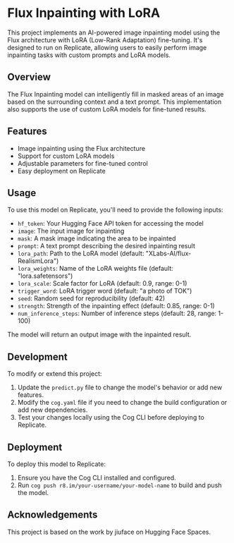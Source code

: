 # Flux Inpainting with LoRA

This project implements an AI-powered image inpainting model using the Flux architecture with LoRA (Low-Rank Adaptation) fine-tuning. It's designed to run on Replicate, allowing users to easily perform image inpainting tasks with custom prompts and LoRA models.

## Overview

The Flux Inpainting model can intelligently fill in masked areas of an image based on the surrounding context and a text prompt. This implementation also supports the use of custom LoRA models for fine-tuned results.

## Features

- Image inpainting using the Flux architecture
- Support for custom LoRA models
- Adjustable parameters for fine-tuned control
- Easy deployment on Replicate

## Usage

To use this model on Replicate, you'll need to provide the following inputs:

- `hf_token`: Your Hugging Face API token for accessing the model
- `image`: The input image for inpainting
- `mask`: A mask image indicating the area to be inpainted
- `prompt`: A text prompt describing the desired inpainting result
- `lora_path`: Path to the LoRA model (default: "XLabs-AI/flux-RealismLora")
- `lora_weights`: Name of the LoRA weights file (default: "lora.safetensors")
- `lora_scale`: Scale factor for LoRA (default: 0.9, range: 0-1)
- `trigger_word`: LoRA trigger word (default: "a photo of TOK")
- `seed`: Random seed for reproducibility (default: 42)
- `strength`: Strength of the inpainting effect (default: 0.85, range: 0-1)
- `num_inference_steps`: Number of inference steps (default: 28, range: 1-100)

The model will return an output image with the inpainted result.

## Development

To modify or extend this project:

1. Update the `predict.py` file to change the model's behavior or add new features.
2. Modify the `cog.yaml` file if you need to change the build configuration or add new dependencies.
3. Test your changes locally using the Cog CLI before deploying to Replicate.

## Deployment

To deploy this model to Replicate:

1. Ensure you have the Cog CLI installed and configured.
2. Run `cog push r8.im/your-username/your-model-name` to build and push the model.

## Acknowledgements

This project is based on the work by jiuface on Hugging Face Spaces.
